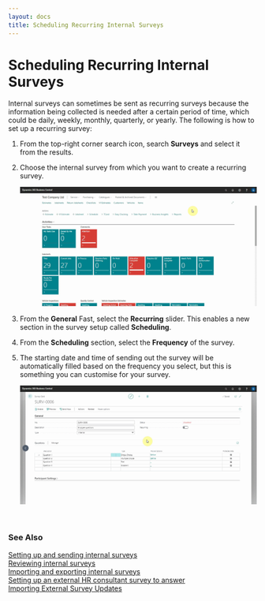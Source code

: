 ```yaml
---
layout: docs
title: Scheduling Recurring Internal Surveys
---
```


# Scheduling Recurring Internal Surveys

Internal surveys can sometimes be sent as recurring surveys because the information being collected is needed after a certain period of time, which could be daily, weekly, monthly, quarterly, or yearly. The following is how to set up a recurring survey:
1. From the top-right corner search icon, search **Surveys** and select it from the results.
2. Choose the internal survey from which you want to create a recurring survey.

   ![](media/garagehive-internal-surveys01.gif)

3. From the **General** Fast, select the **Recurring** slider. This enables a new section in the survey setup called **Scheduling**.
4. From the **Scheduling** section, select the **Frequency** of the survey.
5. The starting date and time of sending out the survey will be automatically filled based on the frequency you select, but this is something you can customise for your survey.

   ![](media/garagehive-internal-surveys02.gif)

   <br>

### **See Also**

[Setting up and sending internal surveys](garagehive-setting-up-and-sending-internal-surveys.html) \
[Reviewing internal surveys](reviewing-internal-surveys.html) \
[Importing and exporting internal surveys](garagehive-importing-and-exporting-internal-surveys.html) \
[Setting up an external HR consultant survey to answer](setting-up-an-external-hr-consultant-survey-to-answer.html) \
[Importing External Survey Updates](garagehive-importing-external-survey-updates.html)